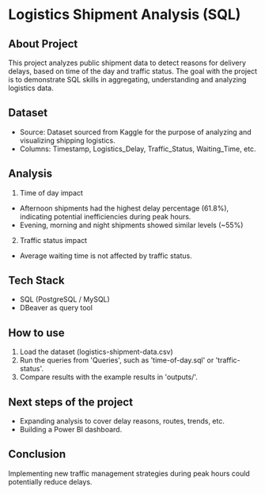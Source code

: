 # Logistics Shipment Analysis (SQL)


## About Project
This project analyzes public shipment data to detect reasons for delivery delays, based on time of the day and traffic status. The goal with the project is to demonstrate SQL skills in aggregating, understanding and analyzing logistics data.

## Dataset
   - Source: Dataset sourced from Kaggle for the purpose of analyzing and visualizing shipping logistics.
   - Columns: Timestamp, Logistics_Delay, Traffic_Status, Waiting_Time, etc.

## Analysis
   1. Time of day impact
   - Afternoon shipments had the highest delay percentage (61.8%), indicating potential inefficiencies during peak hours.
   - Evening, morning and night shipments showed similar levels (~55%)
   2. Traffic status impact
   - Average waiting time is not affected by traffic status.

## Tech Stack
   - SQL (PostgreSQL / MySQL)
   - DBeaver as query tool

## How to use
   1. Load the dataset (logistics-shipment-data.csv)
   2. Run the queries from 'Queries', such as 'time-of-day.sql' or 'traffic-status'.
   3. Compare results with the example results in 'outputs/'.

## Next steps of the project
   - Expanding analysis to cover delay reasons, routes, trends, etc. 
   - Building a Power BI dashboard.

## Conclusion
Implementing new traffic management strategies during peak hours could potentially reduce delays.
 
